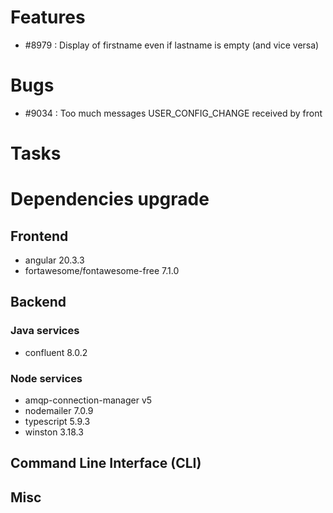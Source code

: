 
# Features

- #8979 : Display of firstname even if lastname is empty (and vice versa)

# Bugs

- #9034 : Too much messages USER_CONFIG_CHANGE received by front


# Tasks

  
# Dependencies upgrade

## Frontend

- angular 20.3.3
- fortawesome/fontawesome-free 7.1.0

## Backend 


### Java services 

- confluent 8.0.2

  
### Node services

- amqp-connection-manager v5
- nodemailer 7.0.9
- typescript 5.9.3
- winston 3.18.3


## Command Line Interface (CLI)


## Misc





